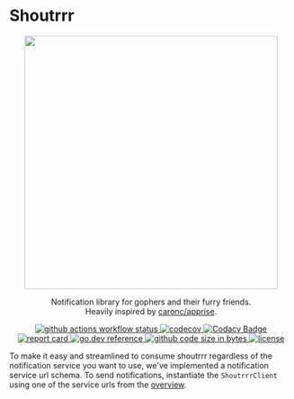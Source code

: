 # Shoutrrr

<div align="center">
<img src="https://raw.githubusercontent.com/containrrr/shoutrrr/main/docs/shoutrrr-logotype.png" height="450" width="450" />
</div>

<p align="center">
Notification library for gophers and their furry friends.<br />
Heavily inspired by <a href="https://github.com/caronc/apprise">caronc/apprise</a>.
</p>

<p align="center" class="badges">
    <a target="_blank" rel="noopener noreferrer" href="https://github.com/keocheung/shoutrrr/workflows/Main%20Workflow/badge.svg">
        <img src="https://github.com/keocheung/shoutrrr/workflows/Main%20Workflow/badge.svg" alt="github actions workflow status">
    </a>
    <a href="https://codecov.io/gh/containrrr/shoutrrr" rel="nofollow">
        <img alt="codecov" src="https://codecov.io/gh/containrrr/shoutrrr/branch/main/graph/badge.svg">
    </a>
    <a href="https://www.codacy.com/gh/containrrr/shoutrrr/dashboard?utm_source=github.com&amp;utm_medium=referral&amp;utm_content=containrrr/shoutrrr&amp;utm_campaign=Badge_Grade" rel="nofollow">
        <img alt="Codacy Badge" src="https://app.codacy.com/project/badge/Grade/47eed72de79448e2a6e297d770355544">
    </a>
    <a href="https://goreportcard.com/badge/github.com/keocheung/shoutrrr" rel="nofollow">
        <img alt="report card" src="https://goreportcard.com/badge/github.com/keocheung/shoutrrr">
    </a>
    <a href="https://pkg.go.dev/github.com/keocheung/shoutrrr" rel="nofollow">
        <img alt="go.dev reference" src="https://img.shields.io/badge/go.dev-reference-007d9c?logo=go&amp;logoColor=white&amp;style=flat-square">
    </a>
    <a href="https://github.com/keocheung/shoutrrr">
        <img alt="github code size in bytes" src="https://img.shields.io/github/languages/code-size/containrrr/shoutrrr.svg?style=flat-square">
    </a>
    <a href="https://github.com/keocheung/shoutrrr/blob/main/LICENSE">
        <img alt="license" src="https://img.shields.io/github/license/containrrr/shoutrrr.svg?style=flat-square">
    </a>
</p>



To make it easy and streamlined to consume shoutrrr regardless of the notification service you want to use,
we've implemented a notification service url schema. To send notifications, instantiate the `ShoutrrrClient` using one of
the service urls from the [overview](services/overview.md).

